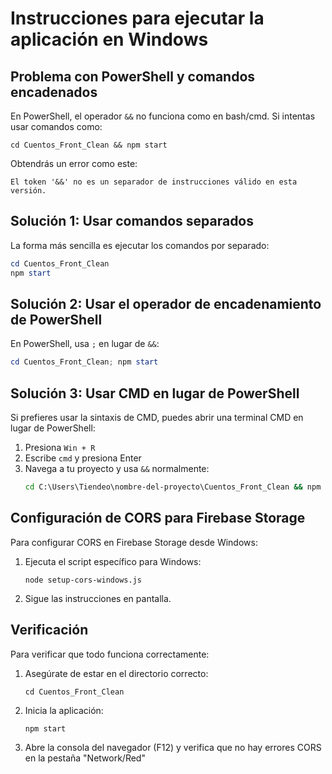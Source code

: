 # Instrucciones para ejecutar la aplicación en Windows

## Problema con PowerShell y comandos encadenados

En PowerShell, el operador `&&` no funciona como en bash/cmd. Si intentas usar comandos como:

```
cd Cuentos_Front_Clean && npm start
```

Obtendrás un error como este:
```
El token '&&' no es un separador de instrucciones válido en esta versión.
```

## Solución 1: Usar comandos separados

La forma más sencilla es ejecutar los comandos por separado:

```powershell
cd Cuentos_Front_Clean
npm start
```

## Solución 2: Usar el operador de encadenamiento de PowerShell

En PowerShell, usa `;` en lugar de `&&`:

```powershell
cd Cuentos_Front_Clean; npm start
```

## Solución 3: Usar CMD en lugar de PowerShell

Si prefieres usar la sintaxis de CMD, puedes abrir una terminal CMD en lugar de PowerShell:

1. Presiona `Win + R`
2. Escribe `cmd` y presiona Enter
3. Navega a tu proyecto y usa `&&` normalmente:
   ```cmd
   cd C:\Users\Tiendeo\nombre-del-proyecto\Cuentos_Front_Clean && npm start
   ```

## Configuración de CORS para Firebase Storage

Para configurar CORS en Firebase Storage desde Windows:

1. Ejecuta el script específico para Windows:
   ```
   node setup-cors-windows.js
   ```

2. Sigue las instrucciones en pantalla.

## Verificación

Para verificar que todo funciona correctamente:

1. Asegúrate de estar en el directorio correcto:
   ```
   cd Cuentos_Front_Clean
   ```

2. Inicia la aplicación:
   ```
   npm start
   ```

3. Abre la consola del navegador (F12) y verifica que no hay errores CORS en la pestaña "Network/Red" 